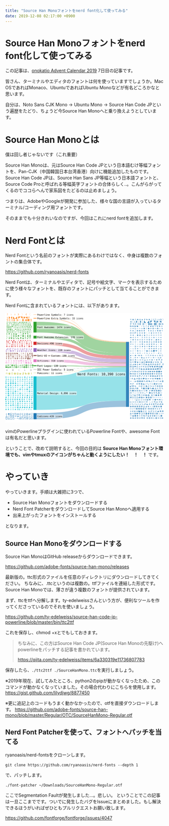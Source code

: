 ```yaml
---
title: "Source Han Monoフォントをnerd font化して使ってみる"
date: 2019-12-08 02:17:00 +0900
---
```


Source Han Monoフォントをnerd font化して使ってみる
===

この記事は、[onokatio Advent Calendar 2019](https://blog.katio.net/adventcalendar/2019/onokatio) 7日目の記事です。

皆さん、ターミナルやエディタのフォントは何を使っていますでしょうか。Mac OSであればMonaco、UbuntuであればUbuntu Monoなどが有名どころかなと思います。

自分は、Noto Sans CJK Mono -> Ubuntu Mono -> Source Han Code JPという遍歴をたどり、ちょうど今Source Han Monoへと乗り換えようとしています。

# Source Han Monoとは

僕は回し者じゃないです（これ重要）

Source Han Monoは、元はSource Han Code JPという日本語むけ等幅フォントを、Pan-CJK（中国韓国日本台湾香港）向けに機能追加したものです。  
Source Han Code JPは、Source Han Sans JP等幅という日本語フォントと、Source Code Proと呼ばれる等幅英字フォントの合体らしく‥。こんがらがってくるのでココらへんで家系図をたどるのは止めましょう。

つまりは、AdobeやGoogleが開発に参加した、様々な国の言語が入っているターミナル/コーディング用フォントです。

そのままでも十分きれいなのですが、今回はこれにnerd fontを追加します。

# Nerd Fontとは

Nerd Fontという名前のフォントが実際にあるわけではなく、中身は複数のフォントの集合体です。

https://github.com/ryanoasis/nerd-fonts

Nerd Fontは、ターミナルやエディタで、記号や絵文字、マークを表示するために使う様々なフォントを、既存のフォントにパッチとして当てることができます。

Nerd Fontに含まれているフォントには、以下があります。


![](https://raw.githubusercontent.com/ryanoasis/nerd-fonts/master/images/sankey-glyphs-combined-diagram.svg?sanitize=true)

vimのPowerlineプラグインに使われているPowerline Fontや、awesome Fontは有名だと思います。

ということで、改めて説明すると、今回の目的は **Source Han Monoフォント環境でも、vimやtmuxのアイコンがちゃんと動くようにしたい！　！　！** です。

# やっていき

やっていきます。手順は大雑把に3つで、

- Source Han Monoフォントをダウンロードする
- Nerd Font PatcherをダウンロードしてSource Han Monoへ適用する
- 出来上がったフォントをインストールする

となります。

## Source Han Monoをダウンロードする

Source Han MonoはGitHub releaseからダウンロードできます。

https://github.com/adobe-fonts/source-han-mono/releases

最新版の。ttc形式のファイルを任意のディレクトリにダウンロードしてきてください。
ちなみに、.ttcというのは複数の。ttfファイルを連結した形式です。Source Han Monoでは、薄さが違う複数のフォントが提供されています。

まず、ttcをttfへ分解します。ty-edelweissさんという方が、便利なツールを作ってくださっているのでそれを使いましょう。

https://github.com/ty-edelweiss/source-han-code-jp-powerline/blob/master/bin/ttc2ttf

これを保存し、chmod +xとでもしておきます。

>ちなみに、この方はSource Han Code JP(Source Han Monoの先駆け)へpowerlineをパッチする記事を書かれています。
>
>https://qiita.com/ty-edelweiss/items/6a330319e11736807783

保存したら、`./ttc2ttf ./SourceHanMono.ttc`を実行しましょう。

※2019年現在、試してみたところ、python2のpipが動かなくなったため、このコマンドが動かなくなっていました。その場合代わりにこちらを使用します。 https://gist.github.com/lilydjwg/8877450

※更に追記上のコードもうまく動かなかったので、otfを直接ダウンロードします。 https://github.com/adobe-fonts/source-han-mono/blob/master/Regular/OTC/SourceHanMono-Regular.otf

## Nerd Font Patcherを使って、フォントへパッチを当てる

ryanoasis/nerd-fontsをクローンします。

```shell
git clone https://github.com/ryanoasis/nerd-fonts --depth 1
```

で、パッチします。

```shell
./font-patcher ~/Downloads/SourceHanMono-Regular.otf
```

ここでSegmentation Faultが発生しました…。悲しい。
ということでこの記事は一旦ここまでです。ついでに発生したバグをIssueにまとめました。もし解決できるほうがいればぜひともプルリクエストお願い致します。

https://github.com/fontforge/fontforge/issues/4047
